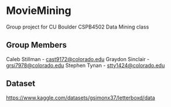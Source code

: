 # MovieMining
Group project for CU Boulder CSPB4502 Data Mining class

## Group Members ##
Caleb Stillman - cast9172@colorado.edu
Graydon Sinclair - grsi7978@colorado.edu
Stephen Tynan - stty1424@colorado.edu

## Dataset ##
https://www.kaggle.com/datasets/gsimonx37/letterboxd/data

